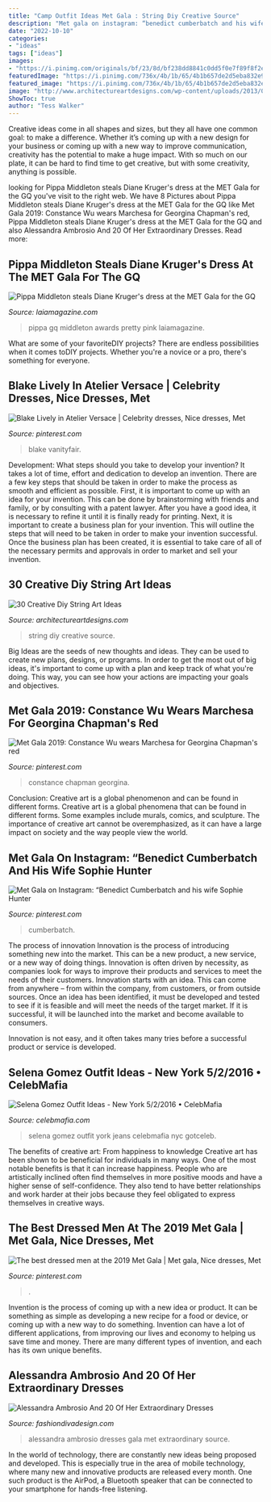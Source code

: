 ```yaml
---
title: "Camp Outfit Ideas Met Gala : String Diy Creative Source"
description: "Met gala on instagram: “benedict cumberbatch and his wife sophie hunter"
date: "2022-10-10"
categories:
- "ideas"
tags: ["ideas"]
images:
- "https://i.pinimg.com/originals/bf/23/8d/bf238dd8841c0dd5f0e7f89f8f2e7aac.jpg"
featuredImage: "https://i.pinimg.com/736x/4b/1b/65/4b1b657de2d5eba832e91c0ee2cc8a85.jpg"
featured_image: "https://i.pinimg.com/736x/4b/1b/65/4b1b657de2d5eba832e91c0ee2cc8a85.jpg"
image: "http://www.architectureartdesigns.com/wp-content/uploads/2013/08/430.jpg"
ShowToc: true
author: "Tess Walker"
---
```



Creative ideas come in all shapes and sizes, but they all have one common goal: to make a difference. Whether it’s coming up with a new design for your business or coming up with a new way to improve communication, creativity has the potential to make a huge impact. With so much on our plate, it can be hard to find time to get creative, but with some creativity, anything is possible.

	

		
looking for Pippa Middleton steals Diane Kruger&#039;s dress at the MET Gala for the GQ you've visit to the right web. We have 8 Pictures about Pippa Middleton steals Diane Kruger&#039;s dress at the MET Gala for the GQ like Met Gala 2019: Constance Wu wears Marchesa for Georgina Chapman&#039;s red, Pippa Middleton steals Diane Kruger&#039;s dress at the MET Gala for the GQ and also Alessandra Ambrosio And 20 Of Her Extraordinary Dresses. Read more:
		
    
## Pippa Middleton Steals Diane Kruger&#039;s Dress At The MET Gala For The GQ

<img loading=lazy src="http://www.laiamagazine.com/wp-content/uploads/2014/09/454513344.jpg" onerror="this.onerror=null;this.src='https://tse1.mm.bing.net/th?id=OIP.lNjSAXude16Q83EWFpgecQAAAA&amp;pid=15.1';" alt="Pippa Middleton steals Diane Kruger&#039;s dress at the MET Gala for the GQ">

_Source: laiamagazine.com_

>pippa gq middleton awards pretty pink laiamagazine. 

	

What are some of your favoriteDIY projects?
There are endless possibilities when it comes toDIY projects. Whether you're a novice or a pro, there's something for everyone.

    
## Blake Lively In Atelier Versace | Celebrity Dresses, Nice Dresses, Met

<img loading=lazy src="https://i.pinimg.com/originals/bf/23/8d/bf238dd8841c0dd5f0e7f89f8f2e7aac.jpg" onerror="this.onerror=null;this.src='https://tse2.mm.bing.net/th?id=OIP.qYdty9aB8qNdZObVB7VJJwHaLH&amp;pid=15.1';" alt="Blake Lively in Atelier Versace | Celebrity dresses, Nice dresses, Met">

_Source: pinterest.com_

>blake vanityfair. 

	

Development: What steps should you take to develop your invention?
It takes a lot of time, effort and dedication to develop an invention. There are a few key steps that should be taken in order to make the process as smooth and efficient as possible. First, it is important to come up with an idea for your invention. This can be done by brainstorming with friends and family, or by consulting with a patent lawyer. After you have a good idea, it is necessary to refine it until it is finally ready for printing. Next, it is important to create a business plan for your invention. This will outline the steps that will need to be taken in order to make your invention successful. Once the business plan has been created, it is essential to take care of all of the necessary permits and approvals in order to market and sell your invention.

    
## 30 Creative Diy String Art Ideas

<img loading=lazy src="http://www.architectureartdesigns.com/wp-content/uploads/2013/08/430.jpg" onerror="this.onerror=null;this.src='https://tse3.mm.bing.net/th?id=OIP.rt_THIDPPpsOZH4zyC2yAgHaJ3&amp;pid=15.1';" alt="30 Creative Diy String Art Ideas">

_Source: architectureartdesigns.com_

>string diy creative source. 

	

Big Ideas are the seeds of new thoughts and ideas. They can be used to create new plans, designs, or programs. In order to get the most out of big ideas, it's important to come up with a plan and keep track of what you're doing. This way, you can see how your actions are impacting your goals and objectives.

    
## Met Gala 2019: Constance Wu Wears Marchesa For Georgina Chapman&#039;s Red

<img loading=lazy src="https://i.pinimg.com/736x/4b/1b/65/4b1b657de2d5eba832e91c0ee2cc8a85.jpg" onerror="this.onerror=null;this.src='https://tse4.mm.bing.net/th?id=OIP.3p8ZTfuOWPUbdD7pk26tMAHaJz&amp;pid=15.1';" alt="Met Gala 2019: Constance Wu wears Marchesa for Georgina Chapman&#039;s red">

_Source: pinterest.com_

>constance chapman georgina. 

	

Conclusion: Creative art is a global phenomenon and can be found in different forms.
Creative art is a global phenomena that can be found in different forms. Some examples include murals, comics, and sculpture. The importance of creative art cannot be overemphasized, as it can have a large impact on society and the way people view the world.

    
## Met Gala On Instagram: “Benedict Cumberbatch And His Wife Sophie Hunter

<img loading=lazy src="https://i.pinimg.com/736x/58/92/8e/58928e4d7a9844d0eeeed9f178659fd6.jpg" onerror="this.onerror=null;this.src='https://tse2.mm.bing.net/th?id=OIP.c9Dmx9Q-5_KjE1nUD4sEewHaJP&amp;pid=15.1';" alt="Met Gala on Instagram: “Benedict Cumberbatch and his wife Sophie Hunter">

_Source: pinterest.com_

>cumberbatch. 

	

The process of innovation
Innovation is the process of introducing something new into the market. This can be a new product, a new service, or a new way of doing things. Innovation is often driven by necessity, as companies look for ways to improve their products and services to meet the needs of their customers.
Innovation starts with an idea. This can come from anywhere – from within the company, from customers, or from outside sources. Once an idea has been identified, it must be developed and tested to see if it is feasible and will meet the needs of the target market. If it is successful, it will be launched into the market and become available to consumers.

Innovation is not easy, and it often takes many tries before a successful product or service is developed.

    
## Selena Gomez Outfit Ideas - New York 5/2/2016 • CelebMafia

<img loading=lazy src="https://celebmafia.com/wp-content/uploads/2016/05/selena-gomez-outfit-ideas-new-york-5-2-2016-6.jpg" onerror="this.onerror=null;this.src='https://tse2.mm.bing.net/th?id=OIP.CDiOjhAzQ3n9JPKKSjmUtQHaMo&amp;pid=15.1';" alt="Selena Gomez Outfit Ideas - New York 5/2/2016 • CelebMafia">

_Source: celebmafia.com_

>selena gomez outfit york jeans celebmafia nyc gotceleb. 

	

The benefits of creative art: From happiness to knowledge
Creative art has been shown to be beneficial for individuals in many ways. One of the most notable benefits is that it can increase happiness. People who are artistically inclined often find themselves in more positive moods and have a higher sense of self-confidence. They also tend to have better relationships and work harder at their jobs because they feel obligated to express themselves in creative ways.

    
## The Best Dressed Men At The 2019 Met Gala | Met Gala, Nice Dresses, Met

<img loading=lazy src="https://i.pinimg.com/originals/0d/8e/98/0d8e9870306ca01b3ffbb1728ab90cd2.jpg" onerror="this.onerror=null;this.src='https://tse1.mm.bing.net/th?id=OIP.y4BXWj9tBZWVr4XHc7jnYwHaJ6&amp;pid=15.1';" alt="The best dressed men at the 2019 Met Gala | Met gala, Nice dresses, Met">

_Source: pinterest.com_

>. 

	

Invention is the process of coming up with a new idea or product. It can be something as simple as developing a new recipe for a food or device, or coming up with a new way to do something. Invention can have a lot of different applications, from improving our lives and economy to helping us save time and money. There are many different types of invention, and each has its own unique benefits.

    
## Alessandra Ambrosio And 20 Of Her Extraordinary Dresses

<img loading=lazy src="https://www.fashiondivadesign.com/wp-content/uploads/2013/11/AlessandraAmbrosio_MET_gala_050310-5.jpg" onerror="this.onerror=null;this.src='https://tse3.mm.bing.net/th?id=OIP.-C6FleNByLUMQsIVzcAalAHaLc&amp;pid=15.1';" alt="Alessandra Ambrosio And 20 Of Her Extraordinary Dresses">

_Source: fashiondivadesign.com_

>alessandra ambrosio dresses gala met extraordinary source. 

	

In the world of technology, there are constantly new ideas being proposed and developed. This is especially true in the area of mobile technology, where many new and innovative products are released every month. One such product is the AirPod, a Bluetooth speaker that can be connected to your smartphone for hands-free listening.


